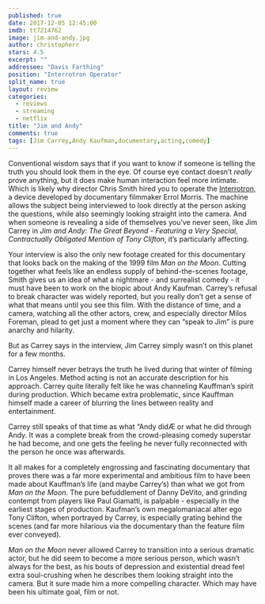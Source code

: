 ```yaml
---
published: true
date: 2017-12-05 12:45:00
imdb: tt7214762
image: jim-and-andy.jpg
author: christopherr
stars: 4.5
excerpt: ""
addressee: "Davis Farthing"
position: "Interrotron Operator"
split_name: true
layout: review
categories: 
  - reviews
  - streaming
  - netflix
title: "Jim and Andy"
comments: true
tags: [Jim Carrey,Andy Kaufman,documentary,acting,comedy]
---
```

Conventional wisdom says that if you want to know if someone is telling the truth you should look them in the eye. Of course eye contact doesn’t _really_ prove anything, but it does make human interaction feel more intimate. Which is likely why director Chris Smith hired you to operate the [Interrotron](https://www.fastcodesign.com/1663105/errol-morriss-secret-weapon-for-unsettling-interviews-the-interrotron), a device developed by documentary filmmaker Errol Morris. The machine allows the subject being interviewed to look directly at the person asking the questions, while also seemingly looking straight into the camera. And when someone is revealing a side of themselves you’ve never seen, like Jim Carrey in _Jim and Andy: The Great Beyond - Featuring a Very Special, Contractually Obligated Mention of Tony Clifton_, it’s particularly affecting.

Your interview is also the only new footage created for this documentary that looks back on the making of the 1999 film _Man on the Moon_. Cutting together what feels like an endless supply of behind-the-scenes footage, Smith gives us an idea of what a nightmare - and surrealist comedy - it must have been to work on the biopic about Andy Kaufman. Carrey’s refusal to break character was widely reported, but you really don’t get a sense of what that means until you see this film. With the distance of time, and a camera, watching all the other actors, crew, and especially director Milos Foreman, plead to get just a moment where they can “speak to Jim” is pure anarchy and hilarity.

But as Carrey says in the interview, Jim Carrey simply wasn’t on this planet for a few months.

Carrey himself never betrays the truth he lived during that winter of filming in Los Angeles. Method acting is not an accurate description for his approach. Carrey quite literally felt like he was channeling Kauffman’s spirit during production. Which became extra problematic, since Kauffman himself made a career of blurring the lines between reality and entertainment.

Carrey still speaks of that time as what “Andy didÆ or what he did through Andy. It was a complete break from the crowd-pleasing comedy superstar he had become, and one gets the feeling he never fully reconnected with the person he once was afterwards.

It all makes for a completely engrossing and fascinating documentary that proves there was a far more experimental and ambitious film to have been made about Kauffman’s life (and maybe Carrey’s) than what we got from _Man on the Moon_. The pure befuddlement of Danny DeVito, and grinding contempt from players like Paul Giamatti, is palpable - especially in the earliest stages of production. Kaufman’s own megalomaniacal alter ego Tony Clifton, when portrayed by Carrey, is especially grating behind the scenes (and far more hilarious via the documentary than the feature film ever conveyed).

_Man on the Moon_ never allowed Carrey to transition into a serious dramatic actor, but he did seem to become a more serious person, which wasn’t always for the best, as his bouts of depression and existential dread feel extra soul-crushing when he describes them looking straight into the camera. But it sure made him a more compelling character. Which may have been his ultimate goal, film or not.